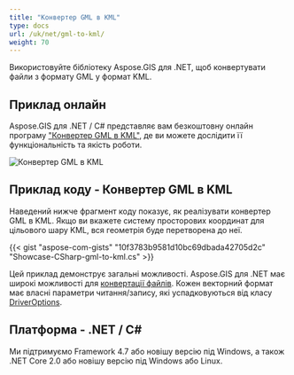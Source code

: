 ```yaml
---
title: "Конвертер GML в KML"
type: docs
url: /uk/net/gml-to-kml/
weight: 70
---
```


Використовуйте бібліотеку Aspose.GIS для .NET, щоб конвертувати файли з формату GML у формат KML.

## **Приклад онлайн**

Aspose.GIS для .NET / C# представляє вам безкоштовну онлайн програму ["Конвертер GML в KML"](https://products.aspose.app/gis/conversion/gml-to-kml), де ви можете дослідити її функціональність та якість роботи.

![Конвертер GML в KML](conversion.png)

## **Приклад коду - Конвертер GML в KML**

Наведений нижче фрагмент коду показує, як реалізувати конвертер GML в KML. Якщо ви вкажете систему просторових координат для цільового шару KML, вся геометрія буде перетворена до неї. 

{{< gist "aspose-com-gists" "10f3783b9581d10bc69dbada42705d2c" "Showcase-CSharp-gml-to-kml.cs" >}}

Цей приклад демонструє загальні можливості. Aspose.GIS для .NET має широкі можливості для [конвертації файлів](https://docs.aspose.com/gis/net/vector-layers/). Кожен векторний формат має власні параметри читання/запису, які успадковуються від класу [DriverOptions](https://reference.aspose.com/gis/net/aspose.gis/driveroptions).

## **Платформа - .NET / C#**

Ми підтримуємо Framework 4.7 або новішу версію під Windows, а також .NET Core 2.0 або новішу версію під Windows або Linux.
